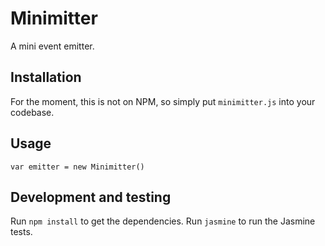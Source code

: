 # Minimitter

A mini event emitter.

## Installation

For the moment, this is not on NPM, so simply put `minimitter.js` into your codebase.

## Usage

`var emitter = new Minimitter()`

## Development and testing

Run `npm install` to get the dependencies. Run `jasmine` to run the Jasmine tests.
